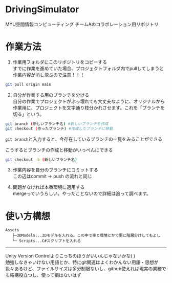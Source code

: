 # DrivingSimulator
MYU空間情報コンピューティング チームAのコラボレーション用リポジトリ

# 作業方法
1. 作業用フォルダにこのリポジトリをコピーする\
   すでに作業を進めていた場合、プロジェクトフォルダ内でpullしてしまうと作業内容が消し飛ぶので注意！！！

```bash
git pull origin main
```

2. 自分が作業する用のブランチを分ける\
    自分の作業でプロジェクトがぶっ壊れても大丈夫なように、オリジナルから作業用に、プロジェクトを文字通り枝分かれさせます。これを「ブランチを切る」という。

```bash
git branch (新しいブランチ名) #新しいブランチを作成
git checkout (作ったブランチ) #作成したブランチに移動
```

`git branch`と入力すると、今存在しているブランチの一覧をみることができる

こうするとブランチの作成と移動がいっぺんにできる
```bash
git checkout -b (新しいブランチ名)
```

3. 作業内容を自分のブランチにコミットする\
  この辺はcommit -> push の流れと同じ

4. 問題がなければ本番環境に適用する\
  mergeっていうらしい。やったことないので詳細は追って調べます。

# 使い方構想
```
Assets
   ├─3DModels...3Dモデルを入れる。この中で車と環境とかで更に階層分けしてもよし
   └─ Scripts...C#スクリプトを入れる
```

---

Unity Version Controlよりこっちのほうがいいんじゃないかな( )\
勉強しなきゃいけない用語とか、特にgit関連はよくわかんない用語・思想が色々あるけど、ファイルサイズは多分制限ないし、github使えれば現実の業務でも結構役立つし、使って損はないはず

